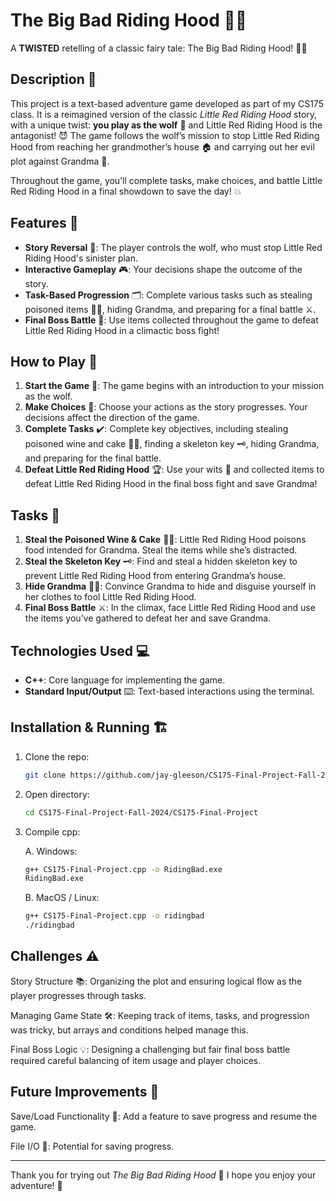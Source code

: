 # The Big Bad Riding Hood 🐺🌲
A **TWISTED** retelling of a classic fairy tale: The Big Bad Riding Hood! 🍎⛺

## Description 📜

This project is a text-based adventure game developed as part of my CS175 class. It is a reimagined version of the classic *Little Red Riding Hood* story, with a unique twist: **you play as the wolf** 🐺 and Little Red Riding Hood is the antagonist! 😈 The game follows the wolf’s mission to stop Little Red Riding Hood from reaching her grandmother’s house 🏠 and carrying out her evil plot against Grandma 👵.

Throughout the game, you’ll complete tasks, make choices, and battle Little Red Riding Hood in a final showdown to save the day! 💥

## Features 🌟

- **Story Reversal** 🔄: The player controls the wolf, who must stop Little Red Riding Hood's sinister plan.
- **Interactive Gameplay** 🎮: Your decisions shape the outcome of the story.
- **Task-Based Progression** 🗂️: Complete various tasks such as stealing poisoned items 🍷🍰, hiding Grandma, and preparing for a final battle ⚔️.
- **Final Boss Battle** 👊: Use items collected throughout the game to defeat Little Red Riding Hood in a climactic boss fight!

## How to Play 🎲

1. **Start the Game** 🚀: The game begins with an introduction to your mission as the wolf.
2. **Make Choices** 🤔: Choose your actions as the story progresses. Your decisions affect the direction of the game.
3. **Complete Tasks** ✔️: Complete key objectives, including stealing poisoned wine and cake 🍷🍰, finding a skeleton key 🗝️, hiding Grandma, and preparing for the final battle.
4. **Defeat Little Red Riding Hood** 🏆: Use your wits 🧠 and collected items to defeat Little Red Riding Hood in the final boss fight and save Grandma!

## Tasks 📝

1. **Steal the Poisoned Wine & Cake** 🍷🍰: Little Red Riding Hood poisons food intended for Grandma. Steal the items while she’s distracted.
2. **Steal the Skeleton Key** 🗝️: Find and steal a hidden skeleton key to prevent Little Red Riding Hood from entering Grandma’s house.
3. **Hide Grandma** 🕵️‍♂️: Convince Grandma to hide and disguise yourself in her clothes to fool Little Red Riding Hood.
4. **Final Boss Battle** ⚔️: In the climax, face Little Red Riding Hood and use the items you’ve gathered to defeat her and save Grandma.

## Technologies Used 💻

- **C++**: Core language for implementing the game.
- **Standard Input/Output** ⌨️: Text-based interactions using the terminal.

## Installation & Running 🏗️
1. Clone the repo:
   ```bash
   git clone https://github.com/jay-gleeson/CS175-Final-Project-Fall-2024.git
   ```
2. Open directory:
   ```bash
   cd CS175-Final-Project-Fall-2024/CS175-Final-Project
   ```
3. Compile cpp:

   A. Windows:
      ```bash
      g++ CS175-Final-Project.cpp -o RidingBad.exe
      RidingBad.exe
      ```
   B. MacOS / Linux:
      ```bash
      g++ CS175-Final-Project.cpp -o ridingbad
      ./ridingbad
      ```
## Challenges ⚠️

Story Structure 📚: Organizing the plot and ensuring logical flow as the player progresses through tasks.

Managing Game State 🛠️: Keeping track of items, tasks, and progression was tricky, but arrays and conditions helped manage this.

Final Boss Logic 💡: Designing a challenging but fair final boss battle required careful balancing of item usage and player choices.

## Future Improvements 🚀

Save/Load Functionality 💾: Add a feature to save progress and resume the game.

File I/O 📝: Potential for saving progress.

---

Thank you for trying out *The Big Bad Riding Hood* 🐺 I hope you enjoy your adventure! 🌲
